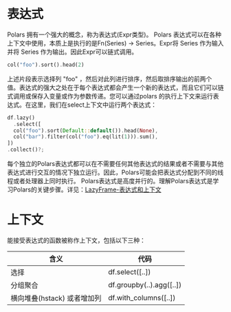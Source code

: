 # 表达式
Polars 拥有一个强大的概念，称为表达式(Expr类型)。 Polars 表达式可以在各种上下文中使用，本质上是执行的是Fn(Series) -> Series。Expr将 Series 作为输入并将 Series 作为输出。因此Expr可以链式调用。

```rust
col("foo").sort().head(2)
```

上述片段表示选择列 "foo" ，然后对此列进行排序，然后取排序输出的前两个值。表达式的强大之处在于每个表达式都会产生一个新的表达式，而且它们可以链式调用或保存入变量或作为参数传递。您可以通过polars 的执行上下文来运行表达式。在这里，我们在select上下文中运行两个表达式：

```rust
df.lazy()
  .select([
  col("foo").sort(Default::default()).head(None),
  col("bar").filter(col("foo").eq(lit(1))).sum(),
])
.collect()?;
```

每个独立的Polars表达式都可以在不需要任何其他表达式的结果或者不需要与其他表达式进行交互的情况下独立运行。因此，Polars可能会把表达式分配到不同的线程或者处理器上同时执行。
Polars表达式是高度并行的。理解Polars表达式是学习Polars的关键步骤。详见：[LazyFrame-表达式和上下文](表达式-表达式上下文.md)

# 上下文

能接受表达式的函数被称作上下文，包括以下三种：

  含义 |  代码
  --|--
  选择|df.select(\[..\])
  分组聚合|df.groupby(..).agg(\[..\])
  横向堆叠(hstack) 或者增加列| df.with_columns(\[..\])